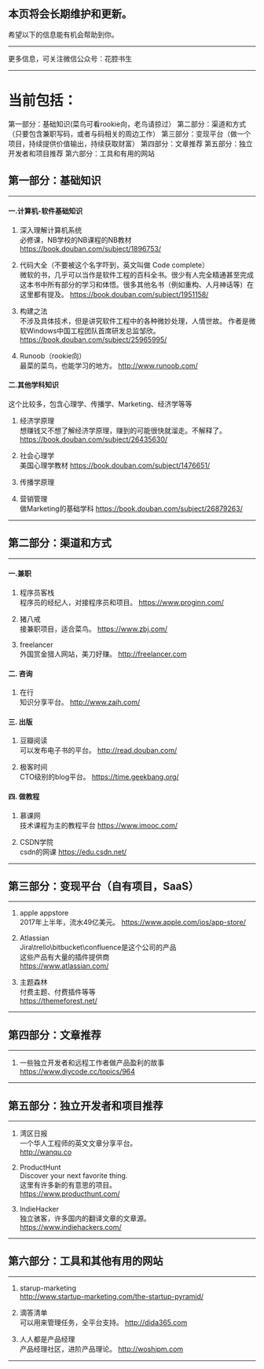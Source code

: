 
## 本页将会长期维护和更新。
希望以下的信息能有机会帮助到你。


----------
更多信息，可关注微信公众号：花腔书生


---
当前包括：
===
第一部分：基础知识(菜鸟可看rookie向，老鸟请掠过）
第二部分：渠道和方式（只要包含兼职写码，或者与码相关的周边工作）
第三部分：变现平台（做一个项目，持续提供价值输出，持续获取财富）
第四部分：文章推荐
第五部分：独立开发者和项目推荐
第六部分：工具和有用的网站

## 第一部分：基础知识
---
#### 一.计算机-软件基础知识

1. 深入理解计算机系统   
必修课，NB学校的NB课程的NB教材
https://book.douban.com/subject/1896753/

2. 代码大全（不要被这个名字吓到，英文叫做 Code complete）   
微软的书，几乎可以当作是软件工程的百科全书。很少有人完全精通甚至完成这本书中所有部分的学习和体悟。很多其他名书（例如重构、人月神话等）在这里都有提及。
https://book.douban.com/subject/1951158/

3. 构建之法   
不涉及具体技术，但是讲究软件工程中的各种微妙处理，人情世故。
作者是微软Windows中国工程团队首席研发总监邹欣。
https://book.douban.com/subject/25965995/

4. Runoob（rookie向）   
最菜的菜鸟，也能学习的地方。
http://www.runoob.com/


#### 二.其他学科知识
这个比较多，包含心理学、传播学、Marketing、经济学等等

1. 经济学原理   
想赚钱又不想了解经济学原理，赚到的可能很快就溜走。不解释了。
https://book.douban.com/subject/26435630/

2. 社会心理学   
美国心理学教材
https://book.douban.com/subject/1476651/

3. 传播学原理   


4. 营销管理   
做Marketing的基础学科
https://book.douban.com/subject/26879263/

---
## 第二部分：渠道和方式
---
#### 一.兼职

1. 程序员客栈   
程序员的经纪人，对接程序员和项目。
https://www.proginn.com/

2. 猪八戒   
接兼职项目，适合菜鸟。
https://www.zbj.com/

3. freelancer   
外国赏金猎人网站，美刀好赚。
http://freelancer.com

#### 二. 咨询

1. 在行   
知识分享平台。
http://www.zaih.com/

#### 三. 出版

1. 豆瓣阅读   
可以发布电子书的平台。
http://read.douban.com/

2. 极客时间   
CTO级别的blog平台。
https://time.geekbang.org/

#### 四. 做教程

1. 慕课网   
技术课程为主的教程平台
https://www.imooc.com/

2. CSDN学院   
csdn的网课
https://edu.csdn.net/


----
## 第三部分：变现平台（自有项目，SaaS）
----

1. apple appstore   
2017年上半年，流水49亿美元。
https://www.apple.com/ios/app-store/

2. Atlassian   
Jira\trello\bitbucket\confluence是这个公司的产品  
这些产品有大量的插件提供商  
https://www.atlassian.com/  

3. 主题森林   
付费主题、付费插件等等   
https://themeforest.net/  


----
## 第四部分：文章推荐
---

1. 一些独立开发者和远程工作者做产品盈利的故事  
https://www.diycode.cc/topics/964  

---
## 第五部分：独立开发者和项目推荐
---

1. 湾区日报  
一个华人工程师的英文文章分享平台。  
http://wanqu.co

2. ProductHunt  
Discover your next favorite thing.  
这里有许多新的有意思的项目。  
https://www.producthunt.com/  

3. IndieHacker  
独立骇客，许多国内的翻译文章的文章源。  
https://www.indiehackers.com/  

---
## 第六部分：工具和其他有用的网站
---

1. starup-marketing  
http://www.startup-marketing.com/the-startup-pyramid/

2. 滴答清单  
可以用来管理任务，全平台支持。
http://dida365.com

3. 人人都是产品经理  
产品经理社区，进阶产品理论。
http://woshipm.com



---
